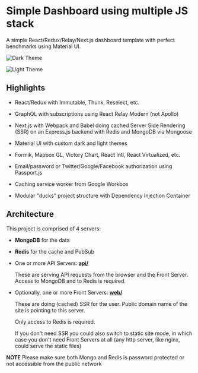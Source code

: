 # Simple Dashboard using multiple JS stack

A simple React/Redux/Relay/Next.js dashboard template with perfect benchmarks using Material UI.

![Dark Theme](docs/dark.png "Dark Theme")

![Light Theme](docs/light.png "Light Theme")

## Highlights

- React/Redux with Immutable, Thunk, Reselect, etc.

- GraphQL with subscriptions using React Relay Modern (not Apollo)

- Next.js with Webpack and Babel doing cached Server Side Rendering (SSR) on an Express.js backend with Redis and MongoDB via Mongoose

- Material UI with custom dark and light themes

- Formik, Mapbox GL, Victory Chart, React Intl, React Virtualized, etc.

- Email/password or Twitter/Google/Facebook authorization using Passport.js

- Caching service worker from Google Workbox

- Modular "ducks" project structure with Dependency Injection Container

## Architecture

This project is comprised of 4 servers:

- **MongoDB** for the data

- **Redis** for the cache and PubSub

- One or more API Servers: **[api/](api)**

  These are serving API requests from the browser and the Front Server. Access to MongoDB and to Redis is required.

- Optionally, one or more Front Servers: **[web/](web)**

  These are doing (cached) SSR for the user. Public domain name of the site is pointing to this server.

  Only access to Redis is required.

  If you don't need SSR you could also switch to static site mode, in which case you don't need Front Servers at all (any http server, like nginx, could serve the static files)

**NOTE** Please make sure both Mongo and Redis is password protected or not accessible from the public network
